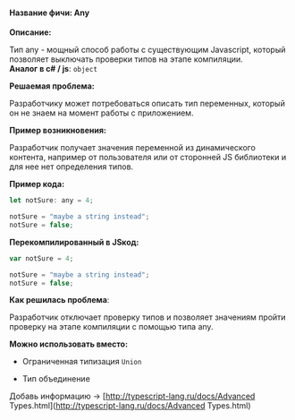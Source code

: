#### **Название фичи: Any**

**Описание:**

Тип any - мощный способ работы с существующим Javascript, который позволяет выключать проверки типов на этапе компиляции.  
**Аналог в c\# / js**: `object`

**Решаемая проблема:**

Разработчику может потребоваться описать тип переменных, который он не знаем на момент работы с приложением.

**Пример возникновения:**

Разработчик получает значения переменной из динамического контента, например от пользователя или от сторонней JS библиотеки и для нее нет определения типов.

**Пример кода:**

```js
let notSure: any = 4;

notSure = "maybe a string instead";
notSure = false;
```

**Перекомпилированный в JSкод:**

```js
var notSure = 4;

notSure = "maybe a string instead";
notSure = false;
```

**Как решилась проблема**:

Разработчик отключает проверку типов и позволяет значениям пройти проверку на этапе компиляции с помощью типа any.

**Можно использовать вместо:**

* Ограниченная типизация `Union`

* Тип объединение

Добавь информацию -&gt; [http://typescript-lang.ru/docs/Advanced Types.html](http://typescript-lang.ru/docs/Advanced Types.html)

